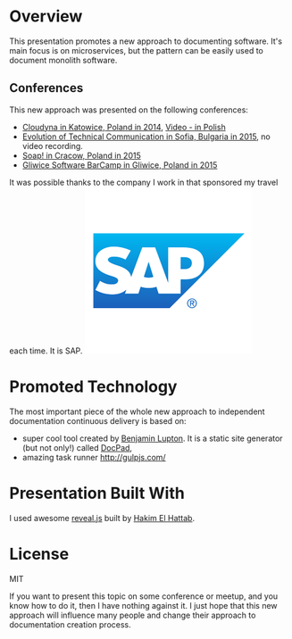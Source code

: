 # Overview

This presentation promotes a new approach to documenting software. It's main focus is on microservices, but the pattern can be easily used to document monolith software.

## Conferences

This new approach was presented on the following conferences:
* [Cloudyna in Katowice, Poland in 2014](http://www.cloudyna.org/), [Video - in Polish](https://www.youtube.com/watch?v=F-1goNbdBkc)
* [Evolution of Technical Communication in Sofia, Bulgaria in 2015](http://etc-conference.eu/), no video recording.
* [Soap! in Cracow, Poland in 2015](http://soapconf.com/)
* [Gliwice Software BarCamp in Gliwice, Poland in 2015](http://www.meetup.com/Gliwice-Software-BarCamp/)

It was possible thanks to the company I work in that sponsored my travel each time. It is SAP.
<img src="img/sap.png"/>

# Promoted Technology

The most important piece of the whole new approach to independent documentation continuous delivery is based on:
* super cool tool created by [Benjamin Lupton](https://github.com/balupton). It is a static site generator (but not only!) called [DocPad](https://docpad.org/),
* amazing task runner http://gulpjs.com/

# Presentation Built With

I used awesome [reveal.js](http://lab.hakim.se/reveal-js/) built by [Hakim El Hattab](https://github.com/hakimel).

# License

MIT

If you want to present this topic on some conference or meetup, and you know how to do it, then I have nothing against it.
I just hope that this new approach will influence many people and change their approach to documentation creation process.

